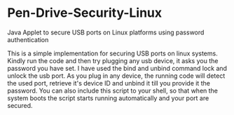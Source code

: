 # Pen-Drive-Security-Linux
Java Applet to secure USB ports on Linux platforms using password authentication

This is a simple implementation for securing USB ports on linux systems. Kindly run the code and then try plugging any usb device, it asks you the password you have set. I have used the bind and unbind command lock and unlock the usb port. As you plug in any device, the running code will detect the used port, retrieve it's device ID and unbind it till you provide it the password. You can also include this script to your shell, so that when the system boots the script starts running automatically and your port are secured. 
